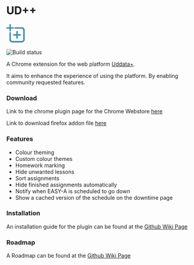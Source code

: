 

# UD++
![UD++ logo](./resources/icons/icon48.png)

![Build status](http://rend.al/build-status.png)

A Chrome extension for the web platform [Uddata+](https://www.uddataplus.dk).

It aims to enhance the experience of using the platform. By enabling community requested features.

### Download

Link to the chrome plugin page for the Chrome Webstore [here](https://chrome.google.com/webstore/detail/ud++/pmlnbmnelhhofakfihcfjiemklhncdin?hl=da&authuser=1)

Link to download firefox addon file [here](https://github.com/Benjadahl/UDPlus-Plus/raw/gh-pages/releases/UDPlus-Plus-1.8.0-Firefox.xpi)


### Features
 - Colour theming
 - Custom colour themes
 - Homework marking
 - Hide unwanted lessons
 - Sort assignments
 - Hide finished assignments automatically
 - Notify when EASY-A is scheduled to go down
 - Show a cached version of the schedule on the downtime page

### Installation

An installation guide for the plugin can be found at the [Github Wiki Page](https://github.com/Benjadahl/UddataPlus-Plus/wiki/Install-guide)

### Roadmap
A Roadmap can be found at the [Github Wiki Page](https://github.com/Benjadahl/UDPlus-Plus/wiki/Roadmap)

